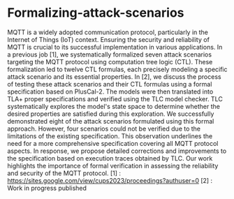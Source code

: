 # Formalizing-attack-scenarios
MQTT is a widely adopted communication protocol, particularly in the Internet of Things (IoT) context. 
Ensuring the security and reliability of MQTT is crucial to its successful implementation in various applications. 
In a previous job [1], we systematically formalized seven attack scenarios targeting the MQTT protocol using computation tree logic (CTL). 
These formalization led to twelve CTL formulas, each precisely modeling a specific attack scenario and its essential properties. 
In [2], we discuss the process of testing these attack scenarios and their CTL formulas using a formal specification based on PlusCal-2. 
The models were then translated into TLA+ proper specifications and verified using the TLC model checker. 
TLC systematically explores the model's state space to determine whether the desired properties are satisfied during this exploration.
We successfully demonstrated eight of the attack scenarios formulated using this formal approach. 
However, four scenarios could not be verified due to the limitations of the existing specification. 
This observation underlines the need for a more comprehensive specification covering all MQTT protocol aspects. 
In response, we propose detailed corrections and improvements to the specification based on execution traces obtained by TLC. 
Our work highlights the importance of formal verification in assessing the reliability and security of the MQTT protocol.
[1] : https://sites.google.com/view/cups2023/proceedings?authuser=0
[2] : Work in progress published
